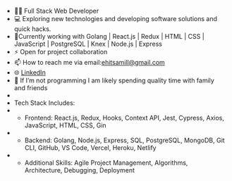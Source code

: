 
- 👨‍💻	 Full Stack Web Developer
- 💻 Exploring new technologies and developing software solutions and quick hacks.
- :seedling:Currently working with Golang | React.js | Redux | HTML | CSS | JavaScript | PostgreSQL | Knex | Node.js | Express
- :zap: Open for project collaboration
- :mailbox: How to reach me via  email:ehitsamill@gmail.com
- :globe_with_meridians:  <a href="https://www.linkedin.com/in/anthony-miller-88768842/">LinkedIn</a>
- :speech_balloon: If I’m not programming I am likely spending quality time with family and friends
- 
- Tech Stack Includes:
- - Frontend: React.js, Redux, Hooks, Context API, Jest, Cypress, Axios, JavaScript, HTML, CSS, Gin
- - Backend: Golang, Node.js, Express, SQL, PostgreSQL, MongoDB, Git CLI, GitHub, VS Code, Vercel, Heroku, Netlify
- - Additional Skills: Agile Project Management, Algorithms, Architecture, Debugging, Deployment
